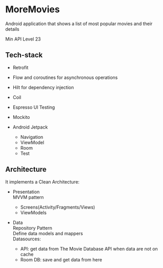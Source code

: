 # MoreMovies

Android application that shows a list of most popular movies and their details

Min API Level 23


## Tech-stack
* Retrofit
* Flow and coroutines for asynchronous operations
* Hilt for dependency injection
* Coil
* Espresso UI Testing
* Mockito
* Android Jetpack

    - Navigation
    - ViewModel
    - Room
    - Test

## Architecture
It implements a Clean Architecture:

* Presentation  
  MVVM pattern
    - Screens(Activity/Fragments/Views)
    - ViewModels

* Data  
  Repository Pattern  
  Define data models and mappers  
  Datasources:
    - API: get data from The Movie Database API when data are not on cache
    - Room DB: save and get data from here

